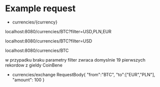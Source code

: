 # Example request


* currencies/{currency}

localhost:8080/currencies/BTC?filter=USD,PLN,EUR   

localhost:8080/currencies/BTC?filter=USD   

localhost:8080/currencies/BTC  

w przypadku braku parametry filter zwraca domyslnie 19 pierwszych rekordow z gieldy CoinBene

* currencies/exchange
RequestBody{
	"from":"BTC",
	"to":["EUR","PLN"],
	"amount": 100
}
